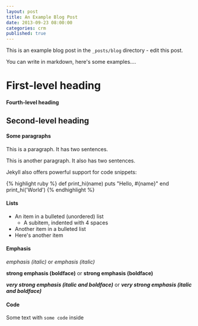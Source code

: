```yaml
---
layout: post
title: An Example Blog Post
date: 2013-09-23 08:00:00
categories: crm
published: true
---
```


This is an example blog post in the `_posts/blog` directory - edit this post.

You can write in markdown, here's some examples....

# First-level heading #

#### Fourth-level heading ####

## Second-level heading ##

#### Some paragraphs ####

This is a paragraph. It has two sentences.

This is another paragraph. It also has 
two sentences.

Jekyll also offers powerful support for code snippets:

{% highlight ruby %}
def print_hi(name)
  puts "Hello, #{name}"
end
print_hi('World')
{% endhighlight %}

#### Lists ####

* An item in a bulleted (unordered) list
    + A subitem, indented with 4 spaces
* Another item in a bulleted list
* Here's another item

#### Emphasis ####

*emphasis (italic)* or _emphasis (italic)_

**strong emphasis (boldface)** or __strong emphasis (boldface)__

***very strong emphasis (italic and boldface)*** or ___very strong emphasis (italic and boldface)___ 


#### Code ####

Some text with `some code` inside
